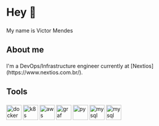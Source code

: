 <h1 align="left">Hey 👋 </h1>

###

<p align="left">My name is Victor Mendes</p>

###

<h2 align="left">About me</h2>

###

<p align="left"> I'm a DevOps/Infrastructure engineer currently at [Nextios](https://www.nextios.com.br/). </p>

###

<h2 align="left">Tools</h2>

###

<div align="left">
  <img src="https://www.svgrepo.com/show/349342/docker.svg" height="40" alt="docker" />
  <img src="https://www.svgrepo.com/show/448233/kubernetes.svg" height="40" alt="k8s" />
  <img src="https://www.svgrepo.com/show/448266/aws.svg" height="40" alt="aws" />
  <img src="https://www.svgrepo.com/show/448228/grafana.svg" height="40" alt="graf" />
  <img src="https://www.svgrepo.com/show/452091/python.svg" height="40" alt="py" />
  <img src="https://www.svgrepo.com/show/473731/mysql.svg" height="40" alt="mysql" />
  <img src="https://www.svgrepo.com/show/353929/jenkins.svg" height="40" alt="mysql" />
  
 
  
</div>

###
